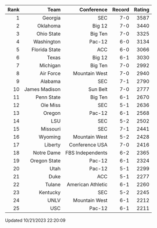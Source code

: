 | Rank  | Team                 | Conference           | Record   | Rating |
| ---:  | ---:                 | ---:                 | ---:     | ---:   |
| 1     | Georgia              | SEC                  | 7-0      | 3587   |
| 2     | Oklahoma             | Big 12               | 7-0      | 3440   |
| 3     | Ohio State           | Big Ten              | 7-0      | 3325   |
| 4     | Washington           | Pac-12               | 6-0      | 3134   |
| 5     | Florida State        | ACC                  | 6-0      | 3066   |
| 6     | Texas                | Big 12               | 6-1      | 3030   |
| 7     | Michigan             | Big Ten              | 7-0      | 2992   |
| 8     | Air Force            | Mountain West        | 7-0      | 2940   |
| 9     | Alabama              | SEC                  | 7-1      | 2790   |
| 10    | James Madison        | Sun Belt             | 7-0      | 2777   |
| 11    | Penn State           | Big Ten              | 6-1      | 2670   |
| 12    | Ole Miss             | SEC                  | 5-1      | 2636   |
| 13    | Oregon               | Pac-12               | 6-1      | 2568   |
| 14    | LSU                  | SEC                  | 5-2      | 2502   |
| 15    | Missouri             | SEC                  | 7-1      | 2441   |
| 16    | Wyoming              | Mountain West        | 5-2      | 2428   |
| 17    | Liberty              | Conference USA       | 7-0      | 2416   |
| 18    | Notre Dame           | FBS Independents     | 6-2      | 2365   |
| 19    | Oregon State         | Pac-12               | 6-1      | 2324   |
| 20    | Utah                 | Pac-12               | 5-1      | 2299   |
| 21    | Duke                 | ACC                  | 5-1      | 2277   |
| 22    | Tulane               | American Athletic    | 6-1      | 2260   |
| 23    | Kentucky             | SEC                  | 5-2      | 2245   |
| 24    | UNLV                 | Mountain West        | 6-1      | 2212   |
| 25    | USC                  | Pac-12               | 6-1      | 2211   |

Updated 10/21/2023 22:20:09
